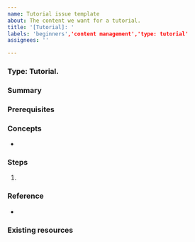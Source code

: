 ```yaml
---
name: Tutorial issue template
about: The content we want for a tutorial.
title: '[Tutorial]: '
labels: 'beginners','content management','type: tutorial'
assignees: ''

---
```


### Type: Tutorial. 

### Summary
<!-- Short decription of what the tutorial is about. -->

### Prerequisites
<!-- What is necessary to do first, before this tutorial. Especially other tutorials. -->

### Concepts
<!-- List the concepts that are shown in this tutorial -->
* 

### Steps
<!-- list all steps that are needed for this tutorial -->
1. 

### Reference
<!-- Is there some reference of this tutorial in coherence with others? -->
* 

### Existing resources
<!-- List existing articles and/or videos about this subject -->
